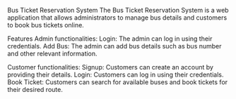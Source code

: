 Bus Ticket Reservation System
The Bus Ticket Reservation System is a web application that allows administrators to manage bus details and customers to book bus tickets online.

Features
Admin functionalities:
Login: The admin can log in using their credentials.
Add Bus: The admin can add bus details such as bus number and other relevant information.


Customer functionalities:
Signup: Customers can create an account by providing their details.
Login: Customers can log in using their credentials.
Book Ticket: Customers can search for available buses and book tickets for their desired route.

